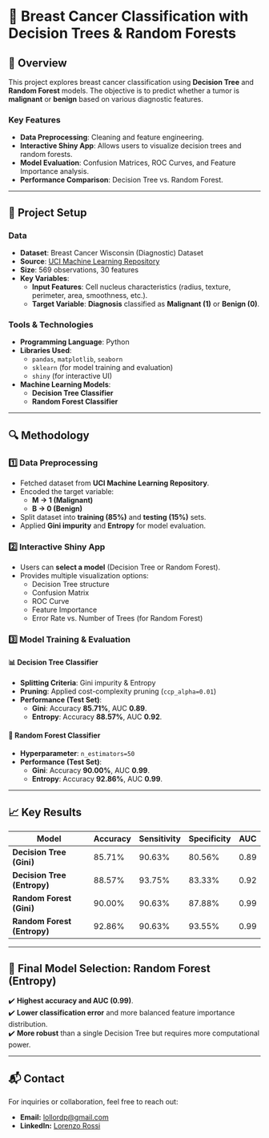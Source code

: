 # 🏥 Breast Cancer Classification with Decision Trees & Random Forests

## 📌 Overview  
This project explores breast cancer classification using **Decision Tree** and **Random Forest** models. The objective is to predict whether a tumor is **malignant** or **benign** based on various diagnostic features.

### **Key Features**  
- **Data Preprocessing**: Cleaning and feature engineering.
- **Interactive Shiny App**: Allows users to visualize decision trees and random forests.
- **Model Evaluation**: Confusion Matrices, ROC Curves, and Feature Importance analysis.
- **Performance Comparison**: Decision Tree vs. Random Forest.

---

## 📂 Project Setup  

### **Data**  
- **Dataset**: Breast Cancer Wisconsin (Diagnostic) Dataset  
- **Source**: [UCI Machine Learning Repository](https://archive.ics.uci.edu/dataset/17/breast+cancer+wisconsin+diagnostic)  
- **Size**: 569 observations, 30 features  
- **Key Variables**:  
  - **Input Features**: Cell nucleus characteristics (radius, texture, perimeter, area, smoothness, etc.).  
  - **Target Variable**: **Diagnosis** classified as **Malignant (1)** or **Benign (0)**.  

### **Tools & Technologies**
- **Programming Language**: Python  
- **Libraries Used**:
  - `pandas`, `matplotlib`, `seaborn`
  - `sklearn` (for model training and evaluation)
  - `shiny` (for interactive UI)
- **Machine Learning Models**:
  - **Decision Tree Classifier**
  - **Random Forest Classifier**

---

## 🔍 Methodology  

### **1️⃣ Data Preprocessing**
- Fetched dataset from **UCI Machine Learning Repository**.
- Encoded the target variable:  
  - **M → 1 (Malignant)**  
  - **B → 0 (Benign)**
- Split dataset into **training (85%)** and **testing (15%)** sets.
- Applied **Gini impurity** and **Entropy** for model evaluation.

### **2️⃣ Interactive Shiny App**
- Users can **select a model** (Decision Tree or Random Forest).  
- Provides multiple visualization options:
  - Decision Tree structure
  - Confusion Matrix
  - ROC Curve
  - Feature Importance
  - Error Rate vs. Number of Trees (for Random Forest)

### **3️⃣ Model Training & Evaluation**  

#### 📊 **Decision Tree Classifier**
- **Splitting Criteria**: Gini impurity & Entropy  
- **Pruning**: Applied cost-complexity pruning (`ccp_alpha=0.01`)  
- **Performance (Test Set)**:
  - **Gini**: Accuracy **85.71%**, AUC **0.89**.
  - **Entropy**: Accuracy **88.57%**, AUC **0.92**.

#### 📌 **Random Forest Classifier**
- **Hyperparameter**: `n_estimators=50`
- **Performance (Test Set)**:
  - **Gini**: Accuracy **90.00%**, AUC **0.99**.
  - **Entropy**: Accuracy **92.86%**, AUC **0.99**.

---

## 📈 Key Results  

| Model | Accuracy | Sensitivity | Specificity | AUC |  
|--------|------------|-------------|-------------|------|  
| **Decision Tree (Gini)** | 85.71% | 90.63% | 80.56% | 0.89 |  
| **Decision Tree (Entropy)** | 88.57% | 93.75% | 83.33% | 0.92 |  
| **Random Forest (Gini)** | 90.00% | 90.63% | 87.88% | 0.99 |  
| **Random Forest (Entropy)** | 92.86% | 90.63% | 93.55% | 0.99 |  

---

## 📌 Final Model Selection: **Random Forest (Entropy)**  
✔️ **Highest accuracy and AUC (0.99)**.  
✔️ **Lower classification error** and more balanced feature importance distribution.  
✔️ **More robust** than a single Decision Tree but requires more computational power.  

---

## 📬 Contact
For inquiries or collaboration, feel free to reach out:
- **Email:** [lollordp@gmail.com](mailto:lollordp@gmail.com)
- **LinkedIn:** [Lorenzo Rossi](https://www.linkedin.com/in/lorenzo-rossi01/)
